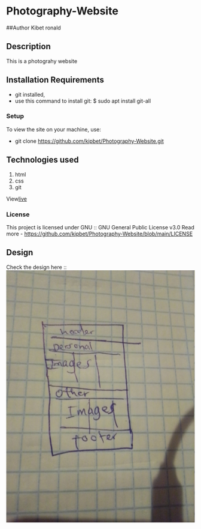 # Photography-Website
##Author
Kibet ronald
## Description
This is a photograhy website
## Installation Requirements
* git installed,
* use this command to install git:
 $ sudo apt install git-all
### Setup
To view the site on your machine, use:
* git clone https://github.com/kipbet/Photography-Website.git

## Technologies used
1. html
2. css
3. git

View[live](https://kipbet.github.io/Photography-Website/)

### License
This project is licensed under GNU :: GNU General Public License v3.0
Read more - https://github.com/kipbet/Photography-Website/blob/main/LICENSE

## Design
Check the design here ::
![](./images/design2.jpg)
